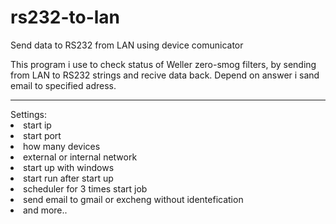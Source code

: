 # rs232-to-lan
Send data to RS232 from LAN using device comunicator </br>
<p>This program i use to check status of Weller zero-smog filters, by sending from LAN to RS232 strings and recive data back. Depend on answer i sand email to specified adress.</p><hr>
</ol>Settings:
<li>start ip</li>
<li>start port</li>
<li>how many devices</li>
<li>external or internal network</li>
<li>start up with windows</li>
<li>start run after start up</li>
<li>scheduler for 3 times start job</li>
<li>send email to gmail or excheng without identefication</li>
<li>and more..</br></ol>


